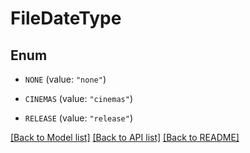 # FileDateType

## Enum


* `NONE` (value: `"none"`)

* `CINEMAS` (value: `"cinemas"`)

* `RELEASE` (value: `"release"`)


[[Back to Model list]](../README.md#documentation-for-models) [[Back to API list]](../README.md#documentation-for-api-endpoints) [[Back to README]](../README.md)


